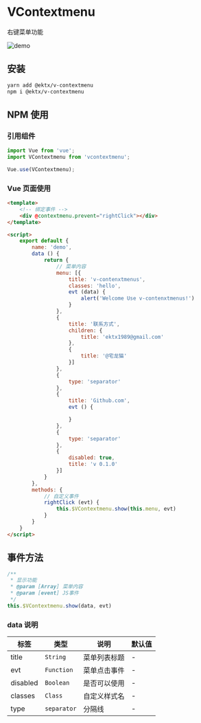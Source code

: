 # VContextmenu

右键菜单功能

![demo](http://wx2.sinaimg.cn/mw690/9444af88gy1frnp17o49hg20fv08tgnn.gif)

## 安装

```bash
yarn add @ektx/v-contextmenu
npm i @ektx/v-contextmenu
```

## NPM 使用

### 引用组件
```js
import Vue from 'vue';
import VContextmenu from 'vcontextmenu';

Vue.use(VContextmenu);
```

### Vue 页面使用
```html
<template>
	<!-- 绑定事件 -->
	<div @contextmenu.prevent="rightClick"></div>
</template>

<script>
	export default {
		name: 'demo',
		data () {
			return {
				// 菜单内容
				menu: [{
					title: 'v-contenxtmenus',
					classes: 'hello',
					evt (data) {
						alert('Welcome Use v-contenxtmenus!')
					}
				},
				{
					title: '联系方式',
					children: {
						title: 'ektx1989@gmail.com'
					},
					{
						title: '@宅龙猫'
					}]
				},
				{
					type: 'separator'
				},
				{
					title: 'Github.com',
					evt () {

					}
				},
				{
					type: 'separator'
				},
				{
					disabled: true,
					title: 'v 0.1.0'
				}]
			}
		},
		methods: {
			// 自定义事件
			rightClick (evt) {
				this.$VContextmenu.show(this.menu, evt)
			}
		}
	}
</script>
```

## 事件方法
```js
/**
 * 显示功能
 * @param [Array] 菜单内容
 * @param [event] JS事件
 */
this.$VContextmenu.show(data, evt)
```

### data 说明
| 标签 | 类型 | 说明 | 默认值 |
| --- | --- | --- | --- |
| title | `String` | 菜单列表标题 | - |
| evt | `Function` | 菜单点击事件 | - |
| disabled | `Boolean` | 是否可以使用 | - |
| classes | `Class` | 自定义样式名 | - |
| type | `separator` | 分隔线 | - |